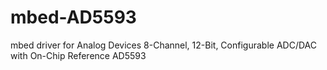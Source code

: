 # mbed-AD5593
mbed driver for Analog Devices 8-Channel, 12-Bit, Configurable ADC/DAC with On-Chip Reference AD5593
